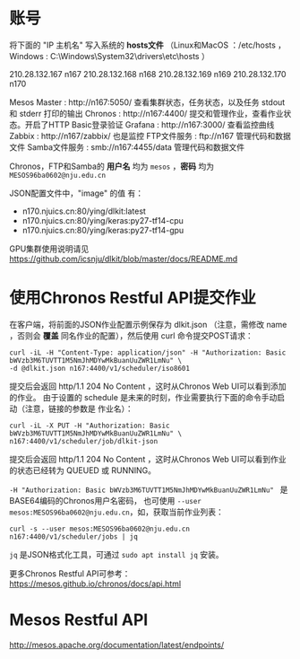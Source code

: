 # 账号
将下面的 "IP 主机名" 写入系统的 **hosts文件**
（Linux和MacOS ：/etc/hosts ，
  Windows      : C:\Windows\System32\drivers\etc\hosts ）

210.28.132.167   n167
210.28.132.168   n168
210.28.132.169   n169
210.28.132.170   n170


Mesos Master : http://n167:5050/      查看集群状态，任务状态，以及任务 stdout 和 stderr 打印的输出
Chronos      : http://n167:4400/      提交和管理作业，查看作业状态。开启了HTTP Basic登录验证
Grafana      : http://n167:3000/      查看监控曲线
Zabbix       : http://n167/zabbix/    也是监控
FTP文件服务   : ftp://n167             管理代码和数据文件
Samba文件服务 : smb://n167:4455/data   管理代码和数据文件

Chronos，FTP和Samba的 **用户名** 均为 `mesos` ，**密码** 均为 `MESOS96ba0602@nju.edu.cn`

JSON配置文件中，"image" 的值 有：
+ n170.njuics.cn:80/ying/dlkit:latest
+ n170.njuics.cn:80/ying/keras:py27-tf14-cpu
+ n170.njuics.cn:80/ying/keras:py27-tf14-gpu

GPU集群使用说明请见 https://github.com/icsnju/dlkit/blob/master/docs/README.md 

# 使用Chronos Restful API提交作业
在客户端，将前面的JSON作业配置示例保存为 dlkit.json （注意，需修改 name ，否则会 **覆盖** 同名作业的配置），然后使用 curl 命令提交POST请求：
```
curl -iL -H "Content-Type: application/json" -H "Authorization: Basic bWVzb3M6TUVTT1M5NmJhMDYwMkBuanUuZWR1LmNu" \
-d @dlkit.json n167:4400/v1/scheduler/iso8601
```

提交后会返回 http/1.1 204 No Content ，这时从Chronos Web UI可以看到添加的作业。
由于设置的 schedule 是未来的时刻，作业需要执行下面的命令手动启动（注意，链接的参数是 作业名）：
```
curl -iL -X PUT -H "Authorization: Basic bWVzb3M6TUVTT1M5NmJhMDYwMkBuanUuZWR1LmNu" \
n167:4400/v1/scheduler/job/dlkit-json
```
提交后会返回 http/1.1 204 No Content ，这时从Chronos Web UI可以看到作业的状态已经转为 QUEUED 或 RUNNING。

`-H "Authorization: Basic bWVzb3M6TUVTT1M5NmJhMDYwMkBuanUuZWR1LmNu" ` 是BASE64编码的Chronos用户名密码，
也可使用 `--user mesos:MESOS96ba0602@nju.edu.cn`，如，获取当前作业列表：
```
curl -s --user mesos:MESOS96ba0602@nju.edu.cn n167:4400/v1/scheduler/jobs | jq
```

`jq` 是JSON格式化工具，可通过 `sudo apt install jq` 安装。

更多Chronos Restful API可参考：https://mesos.github.io/chronos/docs/api.html

# Mesos Restful API

http://mesos.apache.org/documentation/latest/endpoints/ 